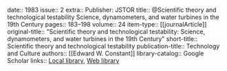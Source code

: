 date:: 1983
issue:: 2
extra:: Publisher: JSTOR
title:: @Scientific theory and technological testability Science, dynamometers, and water turbines in the 19th Century
pages:: 183–198
volume:: 24
item-type:: [[journalArticle]]
original-title:: "Scientific theory and technological testability: Science, dynamometers, and water turbines in the 19th Century"
short-title:: Scientific theory and technological testability
publication-title:: Technology and Culture
authors:: [[Edward W. Constant]]
library-catalog:: Google Scholar
links:: [Local library](zotero://select/library/items/BTKE3NPI), [Web library](https://www.zotero.org/users/6520516/items/BTKE3NPI)
